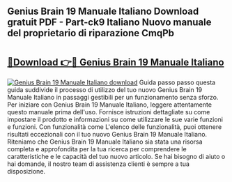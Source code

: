 ## Genius Brain 19 Manuale Italiano Download gratuit PDF - Part-ck9 Italiano Nuovo manuale del proprietario di riparazione CmqPb

# <h2><a href="http://dfcyzi.blite.top/?on=Genius+Brain+19+Manuale+Italiano">🔗Download 👉🔴 Genius Brain 19 Manuale Italiano</a></h2>

[![Genius Brain 19 Manuale Italiano download](https://i.imgur.com/lujVjoI.png)](http://dfcyzi.blite.top/?on=Genius+Brain+19+Manuale+Italiano)
Guida passo passo questa guida suddivide il processo di utilizzo del tuo nuovo Genius Brain 19 Manuale Italiano in passaggi gestibili per un funzionamento senza sforzo. Per iniziare con Genius Brain 19 Manuale Italiano, leggere attentamente questo manuale prima dell'uso. Fornisce istruzioni dettagliate su come impostare il prodotto e informazioni su come utilizzare le sue varie funzioni e funzioni. Con funzionalità come L'elenco delle funzionalità, puoi ottenere risultati eccezionali con il tuo nuovo Genius Brain 19 Manuale Italiano. Riteniamo che Genius Brain 19 Manuale Italiano sia stata una risorsa completa e approfondita per la tua ricerca per comprendere le caratteristiche e le capacità del tuo nuovo articolo. Se hai bisogno di aiuto o hai domande, il nostro team di assistenza clienti è sempre a tua disposizione.

